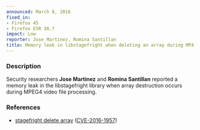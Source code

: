 ```yaml
---
announced: March 8, 2016
fixed_in:
- Firefox 45
- Firefox ESR 38.7
impact: Low
reporter: Jose Martinez, Romina Santillan
title: Memory leak in libstagefright when deleting an array during MP4 processing
---
```


<h3>Description</h3>

<p>Security researchers <strong>Jose Martinez</strong> and <strong>Romina
Santillan</strong> reported a memory leak in the libstagefright library when array
destruction occurs during MPEG4 video file processing.
</p>

<h3>References</h3>

<ul>
  <li><a href="https://bugzilla.mozilla.org/show_bug.cgi?id=1227052">
    stagefright delete array</a>
(<a href="http://cve.mitre.org/cgi-bin/cvename.cgi?name=CVE-2016-1957"
class="ex-ref">CVE-2016-1957</a>)</li>
</ul>

